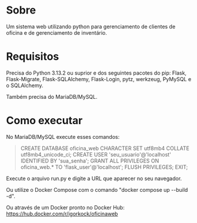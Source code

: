 # Sobre
Um sistema web utilizando python para gerenciamento de clientes de oficina e de gerenciamento de inventário.

# Requisitos
Precisa do Python 3.13.2 ou suprior e dos seguintes pacotes do pip: Flask, Flask-Migrate, Flask-SQLAlchemy, Flask-Login, pytz, werkzeug, PyMySQL e o SQLAlchemy.

Também precisa do MariaDB/MySQL.

# Como executar
No MariaDB/MySQL execute esses comandos:
> CREATE DATABASE oficina_web CHARACTER SET utf8mb4 COLLATE utf8mb4_unicode_ci;
> CREATE USER 'seu_usuario'@'localhost' IDENTIFIED BY 'sua_senha';
> GRANT ALL PRIVILEGES ON oficina_web.* TO 'flask_user'@'localhost';
> FLUSH PRIVILEGES;
> EXIT;

Execute o arquivo run.py e digite a URL que aparecer no seu navegador.

Ou utilize o Docker Compose com o comando "docker compose up --build -d".

Ou através de um Docker pronto no Docker Hub: https://hub.docker.com/r/igorkock/oficinaweb
